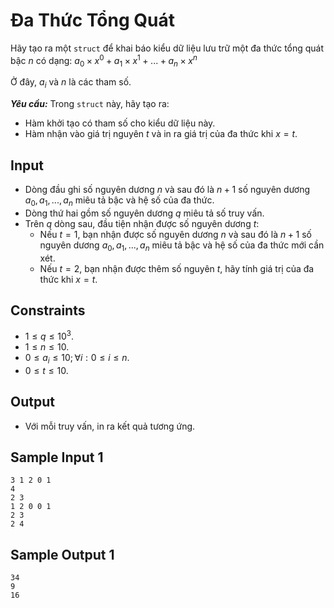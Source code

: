 # Đa Thức Tổng Quát

Hãy tạo ra một `struct` để khai báo kiểu dữ liệu lưu trữ một đa thức tổng quát bậc $n$ có dạng: $a_0\times x^0+a_1\times x^1 + ... + a_n \times x^n$

Ở đây, $a_i$ và $n$ là các tham số. 

***Yêu cầu:*** Trong `struct` này, hãy tạo ra:
- Hàm khởi tạo có tham số cho kiểu dữ liệu  này.
- Hàm nhận vào giá trị nguyên $t$ và in ra giá trị của đa thức khi $x = t$.

## Input
- Dòng đầu ghi số nguyên dương $n$ và sau đó là $n+1$ số nguyên dương $a_0,a_1,...,a_n$ miêu tả bậc và hệ số của đa thức.
- Dòng thứ hai gồm số nguyên dương $q$ miêu tả số truy vấn.
- Trên $q$ dòng sau, đầu tiện nhận được số nguyên dương $t$:
    - Nếu $t=1,$ bạn nhận được số nguyên dương $n$ và sau đó là $n+1$ số nguyên dương $a_0,a_1,...,a_n$ miêu tả bậc và hệ số của đa thức mới cần xét.
    - Nếu $t=2,$ bạn nhận được thêm số nguyên $t,$ hãy tính giá trị của đa thức khi $x = t$.

## Constraints

- $1 \le q \le 10^3$.
- $1 \le n \le 10$.
- $0 \le a_i \le 10; \forall i: 0 \le i \le n$.
- $0 \le t \le 10$.

## Output

- Với mỗi truy vấn, in ra kết quả tương ứng.


## Sample Input 1

```
3 1 2 0 1
4
2 3
1 2 0 0 1
2 3
2 4
```

## Sample Output 1

```
34
9
16
```